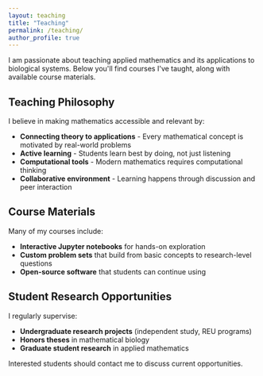 ```yaml
---
layout: teaching
title: "Teaching"
permalink: /teaching/
author_profile: true
---
```


I am passionate about teaching applied mathematics and its applications to biological systems. Below you'll find courses I've taught, along with available course materials.

## Teaching Philosophy

I believe in making mathematics accessible and relevant by:

- **Connecting theory to applications** - Every mathematical concept is motivated by real-world problems
- **Active learning** - Students learn best by doing, not just listening
- **Computational tools** - Modern mathematics requires computational thinking
- **Collaborative environment** - Learning happens through discussion and peer interaction

## Course Materials

Many of my courses include:
- **Interactive Jupyter notebooks** for hands-on exploration
- **Custom problem sets** that build from basic concepts to research-level questions
- **Open-source software** that students can continue using

## Student Research Opportunities

I regularly supervise:
- **Undergraduate research projects** (independent study, REU programs)
- **Honors theses** in mathematical biology
- **Graduate student research** in applied mathematics

Interested students should contact me to discuss current opportunities.
